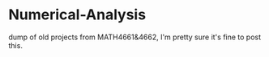 # Numerical-Analysis
dump of old projects from MATH4661&amp;4662, I'm pretty sure it's fine to post this. 
